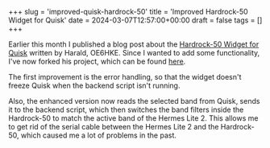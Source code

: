 +++
slug = 'improved-quisk-hardrock-50'
title = 'Improved Hardrock-50 Widget for Quisk'
date = 2024-03-07T12:57:00+00:00
draft = false
tags = []
+++

Earlier this month I published a blog post about the [Hardrock-50 Widget for Quisk](/quisk-hardrock-50/) written by Harald, OE6HKE. Since I wanted to add some functionality, I've now forked his project, which can be found [here](/files/HR50-Quisk-Widget.tar.gz).

The first improvement is the error handling, so that the widget doesn't freeze Quisk when the backend script isn't running.

Also, the enhanced version now reads the selected band from Quisk, sends it to the backend script, which then switches the band filters inside the Hardrock-50 to match the active band of the Hermes Lite 2. This allows me to get rid of the serial cable between the Hermes Lite 2 and the Hardrock-50, which caused me a lot of problems in the past.
